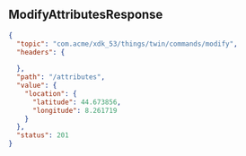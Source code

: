 ## ModifyAttributesResponse

```json
{
  "topic": "com.acme/xdk_53/things/twin/commands/modify",
  "headers": {
    
  },
  "path": "/attributes",
  "value": {
    "location": {
      "latitude": 44.673856,
      "longitude": 8.261719
    }
  },
  "status": 201
}
```
